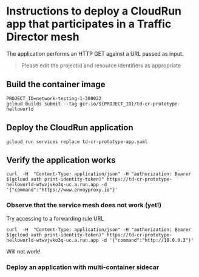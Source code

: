 # Instructions to deploy a CloudRun app that participates in a Traffic Director mesh
The application performs an HTTP GET against a URL passed as input. 

> Please edit the projectId and resource identifiers as appropriate

## Build the container image

```shell
PROJECT_ID=network-testing-1-300022
gcloud builds submit --tag gcr.io/${PROJECT_ID}/td-cr-prototype-helloworld
```

## Deploy the CloudRun application

```shell
gcloud run services replace td-cr-prototype-app.yaml
```

## Verify the application works

```shell
curl  -H  "Content-Type: application/json" -H "authorization: Bearer $(gcloud auth print-identity-token)" https://td-cr-prototype-helloworld-wtwvjvko3q-uc.a.run.app -d '{"command":"https://www.envoyproxy.io"}'
```

### Observe that the service mesh does not work (yet!)
Try accessing to a forwarding rule URL 

```shell
curl  -H  "Content-Type: application/json" -H "authorization: Bearer $(gcloud auth print-identity-token)" https://td-cr-prototype-helloworld-wtwvjvko3q-uc.a.run.app -d '{"command":"http://10.0.0.3"}'
```

Will not work!

### Deploy an application with multi-container sidecar


